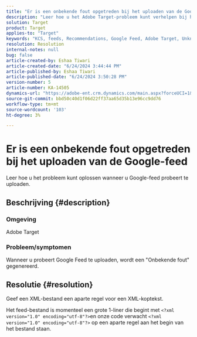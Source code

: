 ```yaml
---
title: "Er is een onbekende fout opgetreden bij het uploaden van de Google-feed"
description: "Leer hoe u het Adobe Target-probleem kunt verhelpen bij het uploaden van Google Feed."
solution: Target
product: Target
applies-to: "Target"
keywords: "KCS, feeds, Recommendations, Google Feed, Adobe Target, Unknown Error"
resolution: Resolution
internal-notes: null
bug: false
article-created-by: Eshaa Tiwari
article-created-date: "6/24/2024 3:44:44 PM"
article-published-by: Eshaa Tiwari
article-published-date: "6/24/2024 3:50:28 PM"
version-number: 5
article-number: KA-14505
dynamics-url: "https://adobe-ent.crm.dynamics.com/main.aspx?forceUCI=1&pagetype=entityrecord&etn=knowledgearticle&id=b52142a9-4032-ef11-8409-6045bd029b18"
source-git-commit: bbd50c40d1f06d22ff37aa65d35b13e96cc9dd76
workflow-type: tm+mt
source-wordcount: '103'
ht-degree: 3%

---
```


# Er is een onbekende fout opgetreden bij het uploaden van de Google-feed


Leer hoe u het probleem kunt oplossen wanneer u Google-feed probeert te uploaden.

## Beschrijving {#description}


### <b>Omgeving</b>

Adobe Target

### Probleem/symptomen

Wanneer u probeert Google Feed te uploaden, wordt een &quot;Onbekende fout&quot; gegenereerd.


## Resolutie {#resolution}


Geef een XML-bestand een aparte regel voor een XML-koptekst.

Het feed-bestand is momenteel een grote 1-liner die begint met `<?xml version="1.0" encoding="utf-8"?>`en onze code verwacht `<?xml version="1.0" encoding="utf-8"?>` op een aparte regel aan het begin van het bestand staan.
